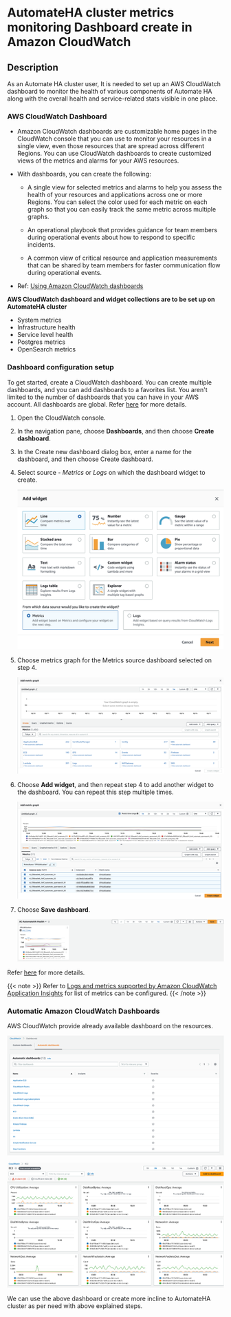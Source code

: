 # AutomateHA cluster metrics monitoring Dashboard create in Amazon CloudWatch

## Description

As an Automate HA cluster user, It is needed to set up an AWS CloudWatch dashboard to monitor the health of various components of Automate HA along with the overall health and service-related stats visible in one place.

### AWS CloudWatch Dashboard

* Amazon CloudWatch dashboards are customizable home pages in the CloudWatch console that you can use to monitor your resources in a single view, even those resources that are spread across different Regions. You can use CloudWatch dashboards to create customized views of the metrics and alarms for your AWS resources.

* With dashboards, you can create the following:

  * A single view for selected metrics and alarms to help you assess the health of your resources and applications across one or more Regions. You can select the color used for each metric on each graph so that you can easily track the same metric across multiple graphs.

  * An operational playbook that provides guidance for team members during operational events about how to respond to specific incidents.

  * A common view of critical resource and application measurements that can be shared by team members for faster communication flow during operational events.

* Ref: [Using Amazon CloudWatch dashboards](https://docs.aws.amazon.com/AmazonCloudWatch/latest/monitoring/CloudWatch_Dashboards.html)

**AWS CloudWatch dashboard and widget collections are to be set up on AutomateHA cluster**

* System metrics
* Infrastructure health
* Service level health
* Postgres metrics
* OpenSearch metrics

### Dashboard configuration setup

To get started, create a CloudWatch dashboard. You can create multiple dashboards, and you can add dashboards to a favorites list. You aren't limited to the number of dashboards that you can have in your AWS account. All dashboards are global. Refer [here](https://docs.aws.amazon.com/AmazonCloudWatch/latest/monitoring/create_dashboard.html) for more details.

1. Open the CloudWatch console.

1. In the navigation pane, choose **Dashboards**, and then choose **Create dashboard**.

1. In the Create new dashboard dialog box, enter a name for the dashboard, and then choose Create dashboard.

1. Select source - *Metrics* or *Logs* on which the dashboard widget to create.

   ![CloudWatch_Dashboard_widgetSource](images/CloudWatch_Dashboard_widgetSource.png)

1. Choose metrics graph for the Metrics source dashboard selected on step 4.

   ![CloudWatch_Dashboard_selectmetrics](images/CloudWatch_Dashboard_selectmetrics.png)

1. Choose **Add widget**, and then repeat step 4 to add another widget to the dashboard. You can repeat this step multiple times.

   ![CloudWatch_Dashboard_WidgetCreate](images/CloudWatch_Dashboard_WidgetCreate.png)

1. Choose **Save dashboard**.

   ![CloudWatch_Dashboard_Save](images/CloudWatch_Dashboard_Save.png)

Refer [here](https://docs.aws.amazon.com/AmazonCloudWatch/latest/monitoring/create_dashboard.html) for more details.

{{< note >}} Refer to [Logs and metrics supported by Amazon CloudWatch Application Insights](https://docs.aws.amazon.com/AmazonCloudWatch/latest/monitoring/appinsights-logs-and-metrics.html) for list of metrics can be configured. {{< /note >}}

### Automatic Amazon CloudWatch Dashboards

AWS CloudWatch provide already available dashboard on the resources.

![CloudWatch_AutomaticDashboard_List](images/CloudWatch_AutomaticDashborad_list.png)

![CloudWatch_AutomaticDashboard_Sample](images/CloudWatch_AutomaticDashboard_Sample.png)

We can use the above dashboard or create more incline to AutomateHA cluster as per need with above explained steps.
